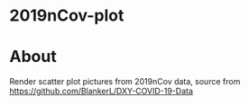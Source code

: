 # 2019nCov-plot

# About
Render scatter plot pictures from 2019nCov data, source from https://github.com/BlankerL/DXY-COVID-19-Data
